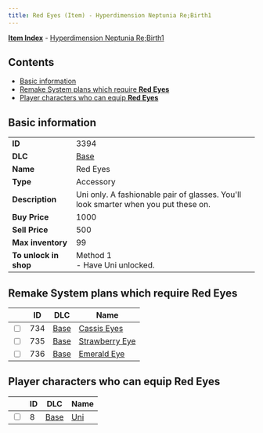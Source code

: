 ```yaml
---
title: Red Eyes (Item) - Hyperdimension Neptunia Re;Birth1
---
```


[**Item Index**](/neptunia/rb1/item/index.html) - [Hyperdimension Neptunia Re;Birth1](/neptunia/rb1)

## Contents

- [Basic information](#basic-information)
- [Remake System plans which require **Red Eyes**](#remake-system-plans-which-require-red-eyes)
- [Player characters who can equip **Red Eyes**](#player-characters-who-can-equip-red-eyes)

## Basic information

|   |   |
| -- | -- |
| **ID** | 3394 |
| **DLC** | [Base](/neptunia/rb1/dlc/1-base.html) |
| **Name** | Red Eyes |
| **Type** | Accessory |
| **Description** | Uni only. A fashionable pair of glasses. You'll look smarter when you put these on. |
| **Buy Price** | 1000 |
| **Sell Price** | 500 |
| **Max inventory** | 99 |
| **To unlock in shop** | Method 1<br />- Have Uni unlocked. |


## Remake System plans which require **Red Eyes**

|    | ID | DLC | Name |
| -- | -- | --- | ---- |
| <input type="checkbox" id="rb1-quest-1-734" class="trackbox" /> | 734 | [Base](/neptunia/rb1/dlc/1-base.html) | [Cassis Eyes](/neptunia/rb1/quest/1-734-cassis-eyes.html) |
| <input type="checkbox" id="rb1-quest-1-735" class="trackbox" /> | 735 | [Base](/neptunia/rb1/dlc/1-base.html) | [Strawberry Eye](/neptunia/rb1/quest/1-735-strawberry-eye.html) |
| <input type="checkbox" id="rb1-quest-1-736" class="trackbox" /> | 736 | [Base](/neptunia/rb1/dlc/1-base.html) | [Emerald Eye](/neptunia/rb1/quest/1-736-emerald-eye.html) |


## Player characters who can equip **Red Eyes**

|    | ID | DLC | Name |
| -- | -- | --- | ---- |
| <input type="checkbox" id="rb1-player-1-8" class="trackbox" /> | 8 | [Base](/neptunia/rb1/dlc/1-base.html) | [Uni](/neptunia/rb1/player/1-8-uni.html) |
